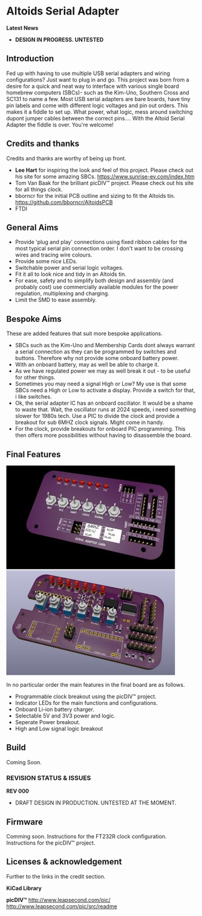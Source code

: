 # Altoids Serial Adapter

**Latest News**

* **DESIGN IN PROGRESS. UNTESTED**

## Introduction

Fed up with having to use multiple USB serial adapters and wiring configurations? Just want to plug in and go. This project was born from a desire for a quick and neat way to interface with various single board homebrew computers (SBCs)- such as the Kim-Uno, Southern Cross and SC131 to name a few. Most USB serial adapters are bare boards, have tiny pin labels and come with different logic voltages and pin out orders. This makes it a fiddle to set up. What power, what logic, mess around switching dupont jumper cables between the correct pins....
With the Altoid Serial Adapter the fiddle is over. You're welcome!

## Credits and thanks

Credits and thanks are worthy of being up front.

* **Lee Hart** for inspiring the look and feel of this project. Please check out his site for some amazing SBCs. https://www.sunrise-ev.com/index.htm
* Tom Van Baak for the brilliant picDIV™ project. Please check out his site for all things clock.
* bborncr for the initial PCB outline and sizing to fit the Altoids tin. https://github.com/bborncr/AltoidsPCB
* FTDI 

## General Aims

* Provide 'plug and play' connections using fixed ribbon cables for the most typical serial pin connection order. I don't want to be crossing wires and tracing wire colours.
* Provide some nice LEDs.
* Switchable power and serial logic voltages.
* Fit it all to look nice and tidy in an Altoids tin.
* For ease, safety and to simplify both design and assembly (and probably cost) use commercially available modules for the power regulation, multiplexing and charging.
* Limit the SMD to ease assembly.

## Bespoke Aims

These are added features that suit more bespoke applications.

* SBCs such as the Kim-Uno and Membership Cards dont always warrant a serial connection as they can be programmed by switches and buttons. Therefore why not provide some onboard battery power.
* With an onboard battery, may as well be able to charge it.
* As we have regulated power we may as well break it out - to be useful for other things.
* Sometimes you may need a signal High or Low? My use is that some SBCs need a High or Low to activate a display. Provide a switch for that, i like switches.
* Ok, the serial adapter IC has an onboard oscillator. It would be a shame to waste that. Wait, the oscillator runs at 2024 speeds, i need something slower for 1980s tech. Use a PIC to divide the clock and provide a breakout for sub 6MHZ clock signals. Might come in handy.
* For the clock, provide breakouts for onboard PIC programming. This then offers more possibilities without having to disassemble the board.

## Final Features

![](https://github.com/Kayto/Altoids_Serial_Adapter/blob/main/images/readme1.jpg)
![](https://github.com/Kayto/Altoids_Serial_Adapter/blob/main/images/readme.jpg)

In no particular order the main features in the final board are as follows.

- Programmable clock breakout using the picDIV™ project.
- Indicator LEDs for the main functions and configurations.
- Onboard Li-ion battery charger.
- Selectable 5V and 3V3 power and logic.
- Seperate Power breakout.
- High and Low signal logic breakout

## Build

Coming Soon.

### REVISION STATUS & ISSUES
**REV 000**
* DRAFT DESIGN IN PRODUCTION. UNTESTED AT THE MOMENT.

## Firmware

Comming soon.
Instructions for the FT232R clock configuration.
Instructions for the picDIV™ project.

## Licenses & acknowledgement
Further to the links in the credit section.

**KiCad Library**

**picDIV™**
http://www.leapsecond.com/pic/
http://www.leapsecond.com/pic/src/readme


